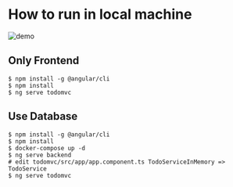 # How to run in local machine

![demo](https://res.cloudinary.com/silverbirder/image/upload/v1585604556/todo_mvc/todomvc_by_nestjs_3m.gif)

## Only Frontend

```shell script
$ npm install -g @angular/cli
$ npm install
$ ng serve todomvc
```

## Use Database

```shell script
$ npm install -g @angular/cli
$ npm install
$ docker-compose up -d
$ ng serve backend
# edit todomvc/src/app/app.component.ts TodoServiceInMemory => TodoService
$ ng serve todomvc
```
